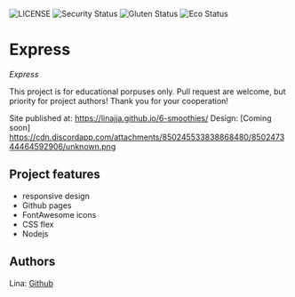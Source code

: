![LICENSE](https://img.shields.io/badge/license-MIT-blue.svg?style=flat-square)
![Security Status](https://img.shields.io/security-headers?label=Security&url=https%3A%2F%2Fgithub.com&style=flat-square)
![Gluten Status](https://img.shields.io/badge/Gluten-Free-green.svg)
![Eco Status](https://img.shields.io/badge/ECO-Friendly-green.svg)

# Express

_Express_

This project is for educational porpuses only. Pull request are welcome, but priority for project authors! Thank you for your cooperation!

Site published at: https://linajja.github.io/6-smoothies/
Design: [Coming soon] https://cdn.discordapp.com/attachments/850245533838868480/850247344464592906/unknown.png

## Project features

-   responsive design
-   Github pages
-   FontAwesome icons
-   CSS flex
-   Nodejs

## Authors

Lina: [Github](https://github.com/linajja)

